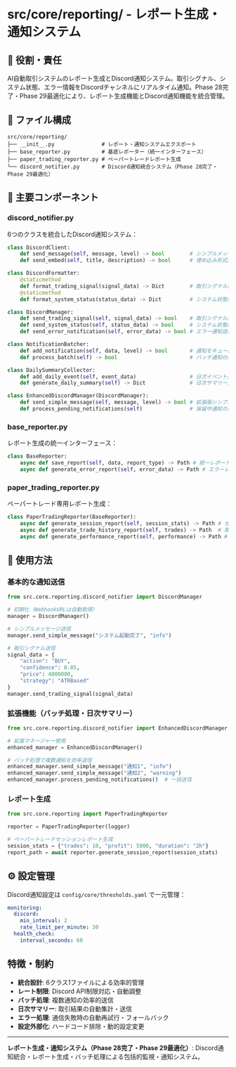 # src/core/reporting/ - レポート生成・通知システム

## 🎯 役割・責任

AI自動取引システムのレポート生成とDiscord通知システム。取引シグナル、システム状態、エラー情報をDiscordチャンネルにリアルタイム通知。Phase 28完了・Phase 29最適化により、レポート生成機能とDiscord通知機能を統合管理。

## 📂 ファイル構成

```
src/core/reporting/
├── __init__.py               # レポート・通知システムエクスポート
├── base_reporter.py          # 基底レポーター（統一インターフェース）
├── paper_trading_reporter.py # ペーパートレードレポート生成
└── discord_notifier.py       # Discord通知統合システム（Phase 28完了・Phase 29最適化）
```

## 🔧 主要コンポーネント

### **discord_notifier.py**

6つのクラスを統合したDiscord通知システム：

```python
class DiscordClient:
    def send_message(self, message, level) -> bool        # シンプルメッセージ送信
    def send_embed(self, title, description) -> bool      # 埋め込み形式送信

class DiscordFormatter:
    @staticmethod
    def format_trading_signal(signal_data) -> Dict        # 取引シグナル形式
    @staticmethod
    def format_system_status(status_data) -> Dict         # システム状態形式

class DiscordManager:
    def send_trading_signal(self, signal_data) -> bool    # 取引シグナル送信
    def send_system_status(self, status_data) -> bool     # システム状態送信
    def send_error_notification(self, error_data) -> bool # エラー通知送信

class NotificationBatcher:
    def add_notification(self, data, level) -> bool       # 通知をキューに追加
    def process_batch(self) -> bool                       # バッチ通知の処理・送信

class DailySummaryCollector:
    def add_daily_event(self, event_data)                 # 日次イベント追加
    def generate_daily_summary(self) -> Dict              # 日次サマリー生成

class EnhancedDiscordManager(DiscordManager):
    def send_simple_message(self, message, level) -> bool # 拡張版シンプル送信
    def process_pending_notifications(self)               # 保留中通知の処理
```

### **base_reporter.py**

レポート生成の統一インターフェース：

```python
class BaseReporter:
    async def save_report(self, data, report_type) -> Path # 統一レポート保存
    async def generate_error_report(self, error_data) -> Path # エラーレポート生成
```

### **paper_trading_reporter.py**

ペーパートレード専用レポート生成：

```python
class PaperTradingReporter(BaseReporter):
    async def generate_session_report(self, session_stats) -> Path # セッションレポート
    async def generate_trade_history_report(self, trades) -> Path  # 取引履歴レポート
    async def generate_performance_report(self, performance) -> Path # パフォーマンスレポート
```

## 🚀 使用方法

### **基本的な通知送信**

```python
from src.core.reporting.discord_notifier import DiscordManager

# 初期化（WebhookURLは自動取得）
manager = DiscordManager()

# シンプルメッセージ送信
manager.send_simple_message("システム起動完了", "info")

# 取引シグナル送信
signal_data = {
    "action": "BUY",
    "confidence": 0.85,
    "price": 4800000,
    "strategy": "ATRBased"
}
manager.send_trading_signal(signal_data)
```

### **拡張機能（バッチ処理・日次サマリー）**

```python
from src.core.reporting.discord_notifier import EnhancedDiscordManager

# 拡張マネージャー使用
enhanced_manager = EnhancedDiscordManager()

# バッチ処理で複数通知を効率送信
enhanced_manager.send_simple_message("通知1", "info")
enhanced_manager.send_simple_message("通知2", "warning")
enhanced_manager.process_pending_notifications()  # 一括送信
```

### **レポート生成**

```python
from src.core.reporting import PaperTradingReporter

reporter = PaperTradingReporter(logger)

# ペーパートレードセッションレポート生成
session_stats = {"trades": 10, "profit": 5000, "duration": "2h"}
report_path = await reporter.generate_session_report(session_stats)
```

## ⚙️ 設定管理

Discord通知設定は `config/core/thresholds.yaml` で一元管理：

```yaml
monitoring:
  discord:
    min_interval: 2
    rate_limit_per_minute: 30
  health_check:
    interval_seconds: 60
```

## 特徴・制約

- **統合設計**: 6クラス1ファイルによる効率的管理
- **レート制限**: Discord API制限対応・自動調整
- **バッチ処理**: 複数通知の効率的送信
- **日次サマリー**: 取引結果の自動集計・送信
- **エラー処理**: 通信失敗時の自動再試行・フォールバック
- **設定外部化**: ハードコード排除・動的設定変更

---

**レポート生成・通知システム（Phase 28完了・Phase 29最適化）**: Discord通知統合・レポート生成・バッチ処理による包括的監視・通知システム。